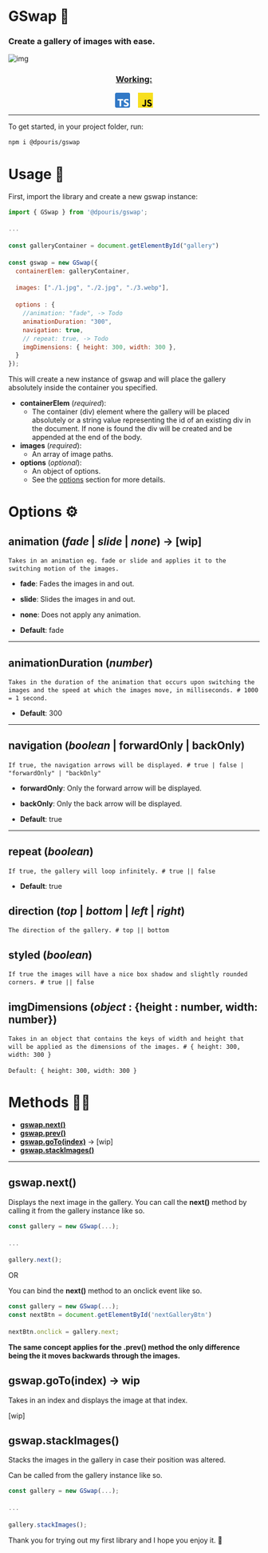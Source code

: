 # GSwap 🌠

### Create a gallery of images with ease.

![img](./images/gswap.gif)

<h3 style="text-align:center;text-decoration:underline">
  Working:
</h3>
<div style="display:flex; gap:1rem; justify-content:center">
  <img alt="Typescript ready" src="./images/typescript-logo.svg" width="30">

  <img alt="Javascript Ready" src="./images/javascript-logo.svg" width="30">

</div>

---

To get started, in your project folder, run:

```bash
npm i @dpouris/gswap
```

# Usage 🔨

First, import the library and create a new gswap instance:

```js
import { GSwap } from '@dpouris/gswap';

...

const galleryContainer = document.getElementById("gallery")

const gswap = new GSwap({
  containerElem: galleryContainer,

  images: ["./1.jpg", "./2.jpg", "./3.webp"],

  options : {
    //animation: "fade", -> Todo
    animationDuration: "300",
    navigation: true,
    // repeat: true, -> Todo
    imgDimensions: { height: 300, width: 300 },
  }
});
```

This will create a new instance of gswap and will place the gallery absolutely inside the container you specified.

- **containerElem** (_required_):
  - The container (div) element where the gallery will be placed absolutely or a string value representing the id of an existing div in the document. If none is found the div will be created and be appended at the end of the body.
- **images** (_required_):
  - An array of image paths.
- **options** (_optional_):
  - An object of options.
  - See the [options](#Options) section for more details.

# Options ⚙️

## **animation** (_fade_ | _slide_ | _none_) -> [wip]

    Takes in an animation eg. fade or slide and applies it to the switching motion of the images.

- **fade**:
  Fades the images in and out.
- **slide**:
  Slides the images in and out.
- **none**:
  Does not apply any animation.

- **Default**: fade

---

## **animationDuration** (_number_)

    Takes in the duration of the animation that occurs upon switching the images and the speed at which the images move, in milliseconds. # 1000 = 1 second.

- **Default**: 300

---

## **navigation** (_boolean_ | forwardOnly | backOnly)

    If true, the navigation arrows will be displayed. # true | false | "forwardOnly" | "backOnly"

- **forwardOnly**:
  Only the forward arrow will be displayed.
- **backOnly**:
  Only the back arrow will be displayed.

- **Default**: true

---

## **repeat** (_boolean_)

    If true, the gallery will loop infinitely. # true || false

- **Default**: true

## direction (_top_ | _bottom_ | _left_ | _right_)

    The direction of the gallery. # top || bottom

## styled (_boolean_)

    If true the images will have a nice box shadow and slightly rounded corners. # true || false

## imgDimensions (_object_ : {height : number, width: number})

    Takes in an object that contains the keys of width and height that will be applied as the dimensions of the images. # { height: 300, width: 300 }

    Default: { height: 300, width: 300 }

# Methods 🧑‍💻

- [**gswap.next()**](<#gswap.next()>)
- [**gswap.prev()**](<#gswap.next()>)
- [**gswap.goTo(index)**](<#gswap.goTo(index)>) -> [wip]
- [**gswap.stackImages()**](<#gswap.stackImages()>)

---

## **gswap.next()**

Displays the next image in the gallery.
You can call the **next()** method by calling it from the gallery instance like so.

```js
const gallery = new GSwap(...);

...

gallery.next();
```

OR

You can bind the **next()** method to an onclick event like so.

```js
const gallery = new GSwap(...);
const nextBtn = document.getElementById('nextGalleryBtn')

nextBtn.onclick = gallery.next;
```

**The same concept applies for the .prev() method the only difference being the it moves backwards through the images.**

## **gswap.goTo(index)** -> wip

Takes in an index and displays the image at that index.

[wip]

## **gswap.stackImages()**

Stacks the images in the gallery in case their position was altered.

Can be called from the gallery instance like so.

```js
const gallery = new GSwap(...);

...

gallery.stackImages();
```

Thank you for trying out my first library and I hope you enjoy it. 🫡
